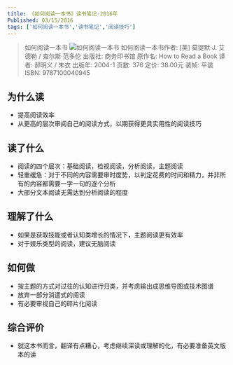 ```yaml
---
title: 《如何阅读一本书》读书笔记-2016年
Published: 03/15/2016
tags: ['如何阅读一本书','读书笔记','阅读技巧'] 
---
```

>如何阅读一本书
![如何阅读一本书](http://blog.robinjiang.com/asset/2016-03-15-How-to-Read-a-Book/s1670978.jpg)
如何阅读一本书作者: [美] 莫提默·J. 艾德勒 / 查尔斯·范多伦
出版社: 商务印书馆
原作名: How to Read a Book
译者: 郝明义 / 朱衣
出版年: 2004-1
页数: 376
定价: 38.00元
装帧: 平装
ISBN: 9787100040945

## 为什么读
- 提高阅读效率
- 从更高的层次审阅自己的阅读方式，以期获得更具实用性的阅读技巧

## 读了什么
- 阅读的四个层次：基础阅读，检视阅读，分析阅读，主题阅读
- 轻重缓急：对于不同的内容需要审时度势，以判定花费的时间和精力，并非所有的内容都需要一字一句的逐个分析
- 大部分文本阅读无需达到分析阅读的程度

## 理解了什么
- 如果是获取技能或者认知类增长的情况下，主题阅读更有效率
- 对于娱乐类型的阅读，建议无脑阅读
## 如何做
- 按主题的方式对过往的认知进行归类，并考虑输出成思维导图或技术图谱
- 放弃一部分消遣式的阅读
- 有必要审视自己的碎片化阅读

## 综合评价
- 就这本书而言，翻译有点糟心，考虑继续深读或理解的化，有必要准备英文版本的读